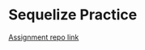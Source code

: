 # Sequelize Practice

[Assignment repo link](https://github.com/ReCoded-Org/curriculum-backend-sequelize-practice)